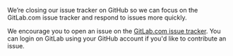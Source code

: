We’re closing our issue tracker on GitHub so we can focus on the GitLab.com issue tracker and respond to issues more quickly.

We encourage you to open an issue on the [GitLab.com issue tracker](https://gitlab.com/gitlab-org/gitlab-ce/issues). You can login on GitLab using your GitHub account if you'd like to contribute an issue.
